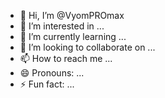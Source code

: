 - 👋 Hi, I’m @VyomPROmax
- 👀 I’m interested in ...
- 🌱 I’m currently learning ...
- 💞️ I’m looking to collaborate on ...
- 📫 How to reach me ...
- 😄 Pronouns: ...
- ⚡ Fun fact: ...

<!---
VyomPROmax/VyomPROmax is a ✨ special ✨ repository because its `README.md` (this file) appears on your GitHub profile.
You can click the Preview link to take a look at your changes.
--->
